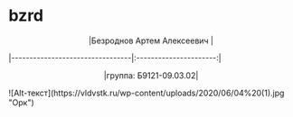 # bzrd
<head>
<p align="center"> |Безроднов Артем Алексеевич |</p>
  |---------------------------------|:----------------------:|
<p align="center"> |группа: Б9121-09.03.02| </p>
</head>
  <body>
![Alt-текст](https://vldvstk.ru/wp-content/uploads/2020/06/04%20(1).jpg "Орк")
    </body>
